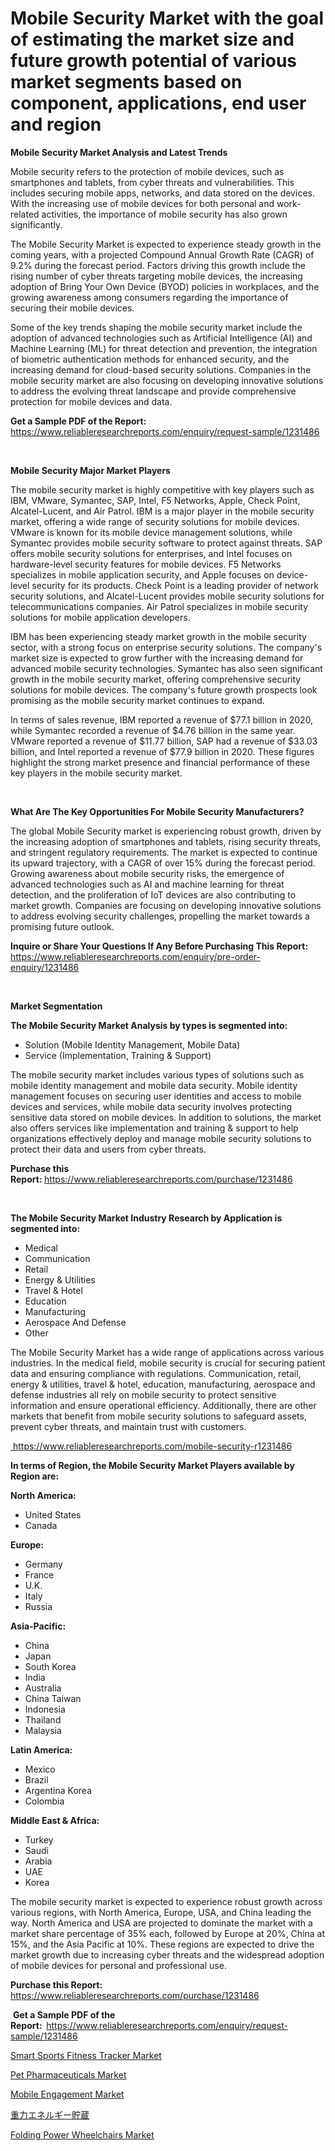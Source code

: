 <p><h1>Mobile Security Market with the goal of estimating the market size and future growth potential of various market segments based on component, applications, end user and region</h1></p><p><strong>Mobile Security Market Analysis and Latest Trends</strong></p>
<p><p>Mobile security refers to the protection of mobile devices, such as smartphones and tablets, from cyber threats and vulnerabilities. This includes securing mobile apps, networks, and data stored on the devices. With the increasing use of mobile devices for both personal and work-related activities, the importance of mobile security has also grown significantly.</p><p>The Mobile Security Market is expected to experience steady growth in the coming years, with a projected Compound Annual Growth Rate (CAGR) of 9.2% during the forecast period. Factors driving this growth include the rising number of cyber threats targeting mobile devices, the increasing adoption of Bring Your Own Device (BYOD) policies in workplaces, and the growing awareness among consumers regarding the importance of securing their mobile devices.</p><p>Some of the key trends shaping the mobile security market include the adoption of advanced technologies such as Artificial Intelligence (AI) and Machine Learning (ML) for threat detection and prevention, the integration of biometric authentication methods for enhanced security, and the increasing demand for cloud-based security solutions. Companies in the mobile security market are also focusing on developing innovative solutions to address the evolving threat landscape and provide comprehensive protection for mobile devices and data.</p></p>
<p><strong>Get a Sample PDF of the Report:&nbsp;</strong> <a href="https://www.reliableresearchreports.com/enquiry/request-sample/1231486">https://www.reliableresearchreports.com/enquiry/request-sample/1231486</a></p>
<p>&nbsp;</p>
<p><strong>Mobile Security Major Market Players</strong></p>
<p><p>The mobile security market is highly competitive with key players such as IBM, VMware, Symantec, SAP, Intel, F5 Networks, Apple, Check Point, Alcatel-Lucent, and Air Patrol. IBM is a major player in the mobile security market, offering a wide range of security solutions for mobile devices. VMware is known for its mobile device management solutions, while Symantec provides mobile security software to protect against threats. SAP offers mobile security solutions for enterprises, and Intel focuses on hardware-level security features for mobile devices. F5 Networks specializes in mobile application security, and Apple focuses on device-level security for its products. Check Point is a leading provider of network security solutions, and Alcatel-Lucent provides mobile security solutions for telecommunications companies. Air Patrol specializes in mobile security solutions for mobile application developers.</p><p>IBM has been experiencing steady market growth in the mobile security sector, with a strong focus on enterprise security solutions. The company's market size is expected to grow further with the increasing demand for advanced mobile security technologies. Symantec has also seen significant growth in the mobile security market, offering comprehensive security solutions for mobile devices. The company's future growth prospects look promising as the mobile security market continues to expand.</p><p>In terms of sales revenue, IBM reported a revenue of $77.1 billion in 2020, while Symantec recorded a revenue of $4.76 billion in the same year. VMware reported a revenue of $11.77 billion, SAP had a revenue of $33.03 billion, and Intel reported a revenue of $77.9 billion in 2020. These figures highlight the strong market presence and financial performance of these key players in the mobile security market.</p></p>
<p>&nbsp;</p>
<p><strong>What Are The Key Opportunities For Mobile Security Manufacturers?</strong></p>
<p><p>The global Mobile Security market is experiencing robust growth, driven by the increasing adoption of smartphones and tablets, rising security threats, and stringent regulatory requirements. The market is expected to continue its upward trajectory, with a CAGR of over 15% during the forecast period. Growing awareness about mobile security risks, the emergence of advanced technologies such as AI and machine learning for threat detection, and the proliferation of IoT devices are also contributing to market growth. Companies are focusing on developing innovative solutions to address evolving security challenges, propelling the market towards a promising future outlook.</p></p>
<p><strong>Inquire or Share Your Questions If Any Before Purchasing This Report:</strong> <a href="https://www.reliableresearchreports.com/enquiry/pre-order-enquiry/1231486">https://www.reliableresearchreports.com/enquiry/pre-order-enquiry/1231486</a></p>
<p>&nbsp;</p>
<p><strong>Market Segmentation</strong></p>
<p><strong>The Mobile Security Market Analysis by types is segmented into:</strong></p>
<p><ul><li>Solution (Mobile Identity Management, Mobile Data)</li><li>Service (Implementation, Training & Support)</li></ul></p>
<p><p>The mobile security market includes various types of solutions such as mobile identity management and mobile data security. Mobile identity management focuses on securing user identities and access to mobile devices and services, while mobile data security involves protecting sensitive data stored on mobile devices. In addition to solutions, the market also offers services like implementation and training & support to help organizations effectively deploy and manage mobile security solutions to protect their data and users from cyber threats.</p></p>
<p><strong>Purchase this Report:&nbsp;</strong><a href="https://www.reliableresearchreports.com/purchase/1231486">https://www.reliableresearchreports.com/purchase/1231486</a></p>
<p>&nbsp;</p>
<p><strong>The Mobile Security Market Industry Research by Application is segmented into:</strong></p>
<p><ul><li>Medical</li><li>Communication</li><li>Retail</li><li>Energy & Utilities</li><li>Travel & Hotel</li><li>Education</li><li>Manufacturing</li><li>Aerospace And Defense</li><li>Other</li></ul></p>
<p><p>The Mobile Security Market has a wide range of applications across various industries. In the medical field, mobile security is crucial for securing patient data and ensuring compliance with regulations. Communication, retail, energy & utilities, travel & hotel, education, manufacturing, aerospace and defense industries all rely on mobile security to protect sensitive information and ensure operational efficiency. Additionally, there are other markets that benefit from mobile security solutions to safeguard assets, prevent cyber threats, and maintain trust with customers.</p></p>
<p><a href="https://www.reliableresearchreports.com/mobile-security-r1231486">&nbsp;https://www.reliableresearchreports.com/mobile-security-r1231486</a></p>
<p><strong>In terms of Region, the Mobile Security Market Players available by Region are:</strong></p>
<p>
    <p> <strong> North America: </strong>
        <ul>
            <li>United States</li>
            <li>Canada</li>
        </ul>
        </p> 
    <p> <strong> Europe: </strong>
        <ul>
            <li>Germany</li>
            <li>France</li>
            <li>U.K.</li>
            <li>Italy</li>
            <li>Russia</li>
        </ul>
        </p> 
    <p> <strong> Asia-Pacific: </strong>
        <ul>
            <li>China</li>
            <li>Japan</li>
            <li>South Korea</li>
            <li>India</li>
            <li>Australia</li>
            <li>China Taiwan</li>
            <li>Indonesia</li>
            <li>Thailand</li>
            <li>Malaysia</li>
        </ul>
        </p> 
    <p> <strong> Latin America: </strong>
        <ul>
            <li>Mexico</li>
            <li>Brazil</li>
            <li>Argentina Korea</li>
            <li>Colombia</li>
        </ul>
        </p> 
    <p> <strong> Middle East & Africa: </strong>
        <ul>
            <li>Turkey</li>
            <li>Saudi</li>
            <li>Arabia</li>
            <li>UAE</li>
            <li>Korea</li>
        </ul>
    </p>
    </p>
<p><p>The mobile security market is expected to experience robust growth across various regions, with North America, Europe, USA, and China leading the way. North America and USA are projected to dominate the market with a market share percentage of 35% each, followed by Europe at 20%, China at 15%, and the Asia Pacific at 10%. These regions are expected to drive the market growth due to increasing cyber threats and the widespread adoption of mobile devices for personal and professional use.</p></p>
<p><strong>Purchase this Report: </strong><a href="https://www.reliableresearchreports.com/purchase/1231486">https://www.reliableresearchreports.com/purchase/1231486</a></p>
<p>&nbsp;<strong>Get a Sample PDF of the Report:&nbsp;&nbsp;</strong><a href="https://www.reliableresearchreports.com/enquiry/request-sample/1231486">https://www.reliableresearchreports.com/enquiry/request-sample/1231486</a></p>
<p><strong></strong></p>
<p><p><a href="https://issuu.com/reportprime-2/docs/smart-sports-fitness-tracker-market-size-2030.pptx">Smart Sports Fitness Tracker Market</a></p><p><a href="https://www.linkedin.com/pulse/pet-pharmaceuticals-market-insights-cagr-trends-growth-strategies-brrkc">Pet Pharmaceuticals Market</a></p><p><a href="https://github.com/brentleyjimmiealvaradoz4l1rea/Market-Research-Report-List-2/blob/main/mobile-engagement-market.md">Mobile Engagement Market</a></p><p><a href="https://github.com/EstaSprer20231/Market-Research-Report-List-1/blob/main/876033360772.md">重力エネルギー貯蔵</a></p><p><a href="https://www.linkedin.com/pulse/folding-power-wheelchairs-market-trends-forecast-competitive-io5uf">Folding Power Wheelchairs Market</a></p></p>